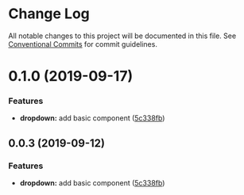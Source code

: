 # Change Log

All notable changes to this project will be documented in this file.
See [Conventional Commits](https://conventionalcommits.org) for commit guidelines.

# 0.1.0 (2019-09-17)


### Features

* **dropdown:** add basic component ([5c338fb](https://github.com/synerise/ds/commit/5c338fb))





## 0.0.3 (2019-09-12)


### Features

* **dropdown:** add basic component ([5c338fb](https://github.com/synerise/ds/commit/5c338fb))

